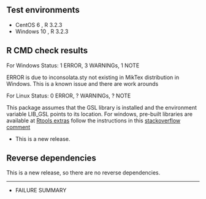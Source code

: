 ## Test environments
* CentOS 6 , R 3.2.3
* Windows 10 , R 3.2.3
## R CMD check results

For Windows
Status: 1 ERROR, 3 WARNINGs, 1 NOTE

ERROR is due to inconsolata.sty not existing in MikTex distribution in Windows. This is a known issue and there are work arounds

For Linux 
Status: 0 ERROR, ? WARNINGs, ? NOTE


This package assumes that the GSL library is installed and the environment variable LIB_GSL points to its location. For windows, pre-built libraries are available at [Rtools extras](https://www.stats.ox.ac.uk/pub/Rtools/goodies/multilib/)
follow the instructions in this [stackoverflow comment](https://stackoverflow.com/a/23666023/394963)

* This is a new release.

## Reverse dependencies

This is a new release, so there are no reverse dependencies.

---

  
* FAILURE SUMMARY

